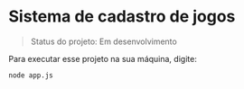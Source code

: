 <h1>Sistema de cadastro de jogos</h1>

> Status do projeto: Em desenvolvimento

Para executar esse projeto na sua máquina, digite:

```
node app.js
```
